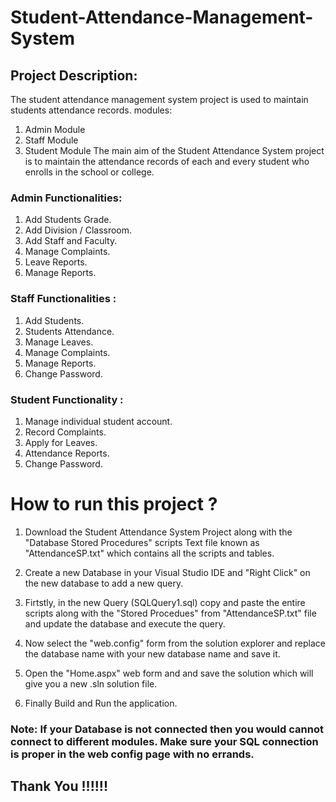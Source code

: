 # Student-Attendance-Management-System
  ## Project Description:
The student attendance management system project is used to maintain students attendance records. 
modules:
1. Admin Module
2. Staff Module
3. Student Module
The main aim of the Student Attendance System project is to maintain the attendance records of each and every student who enrolls in the school or college. 

### Admin Functionalities:
1. Add Students Grade.
2. Add Division / Classroom.
3. Add Staff and Faculty.
4. Manage Complaints.
5. Leave Reports.
6. Manage Reports.

### Staff Functionalities :
1. Add Students.
2. Students Attendance.
3. Manage Leaves.
4. Manage Complaints.
5. Manage Reports.
6. Change Password.

### Student Functionality :
1. Manage individual student account.
2. Record Complaints.
3. Apply for Leaves.
4. Attendance Reports.
5. Change Password.

# How to run this project ?

1. Download the Student Attendance System Project along with the "Database Stored Procedures" scripts
   Text file known as "AttendanceSP.txt" which contains all the scripts and tables.
   
2. Create a new Database in your Visual Studio IDE and "Right Click" on the new database to add a new query. 

3. Firtstly, in the new Query (SQLQuery1.sql) copy and paste the entire scripts along with the "Stored Procedues" 
   from "AttendanceSP.txt" file and update the database and execute the query.
   
4. Now select the "web.config" form from the solution explorer and replace the database name with your new database name 
   and save it.

5. Open the "Home.aspx" web form and and save the solution which will give you a new .sln solution file.

6. Finally Build and Run the application.

### Note: If your Database is not connected then you would cannot connect to different modules. Make sure your SQL connection is proper            in the web config page with no errands.

## Thank You !!!!!!

